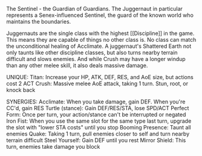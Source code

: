 The Sentinel - the Guardian of Guardians. The Juggernaut in particular represents a Senex-influenced Sentinel, the guard of the known world who maintains the boundaries.

Juggernauts are the single class with the highest [[Discipline]] in the game. This means they are capable of things no other class is. No class can match the unconditional healing of Acclimate. A juggernaut's Shattered Earth not only taunts like other discipline classes, but also turns nearby terrain difficult and slows enemies. And while Crush may have a longer windup than any other melee skill, it also deals massive damage.

UNIQUE:
Titan: Increase your HP, ATK, DEF, RES, and AoE size, but actions cost 2 ACT
Crush: Massive melee AoE attack, taking 1 turn. Stun, root, or knock back

SYNERGIES:
Acclimate: When you take damage, gain DEF. When you're CC'd, gain RES
Turtle (stance): Gain DEF/RES/STA, lose SPD/ACT
Perfect Form: Once per turn, your action/stance can't be interrupted or negated
Iron Fist: When you use the same slot for the same type last turn, upgrade the slot with "lower STA costs" until you stop
Booming Presence: Taunt all enemies
Quake: Taking 1 turn, pull enemies closer to self and turn nearby terrain difficult
Steel Yourself: Gain DEF until you rest
Mirror Shield: This turn, enemies take damage you block